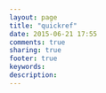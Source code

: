 ```yaml
---
layout: page
title: "quickref"
date: 2015-06-21 17:55
comments: true
sharing: true
footer: true
keywords: 
description: 
---
```

